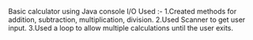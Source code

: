 Basic calculator using Java console I/O
Used :-
1.Created methods for addition, subtraction, multiplication, division.
2.Used Scanner to get user input.
3.Used a loop to allow multiple calculations until the user exits.
